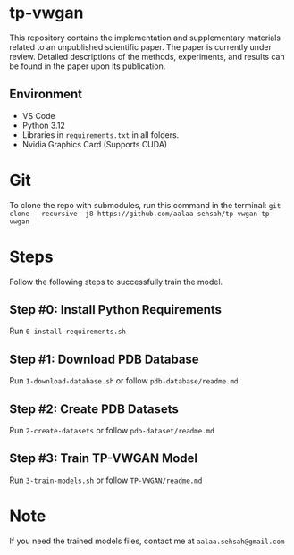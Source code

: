 # tp-vwgan

This repository contains the implementation and supplementary materials related to an unpublished scientific paper. The paper is currently under review. Detailed descriptions of the methods, experiments, and results can be found in the paper upon its publication.

## Environment

- VS Code
- Python 3.12
- Libraries in `requirements.txt` in all folders.
- Nvidia Graphics Card (Supports CUDA)

# Git

To clone the repo with submodules, run this command in the terminal: `git clone --recursive -j8 https://github.com/aalaa-sehsah/tp-vwgan tp-vwgan`

# Steps

Follow the following steps to successfully train the model.

## Step #0: Install Python Requirements

Run `0-install-requirements.sh`

## Step #1: Download PDB Database

Run `1-download-database.sh` or follow `pdb-database/readme.md`

## Step #2: Create PDB Datasets

Run `2-create-datasets` or follow `pdb-dataset/readme.md`

## Step #3: Train TP-VWGAN Model

Run `3-train-models.sh` or follow `TP-VWGAN/readme.md`

# Note

If you need the trained models files, contact me at `aalaa.sehsah@gmail.com`